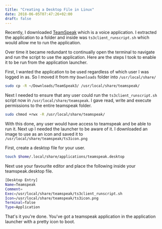 ```yaml
---
title: "Creating a Desktop File in Linux"
date: 2018-06-05T07:47:26+02:00
draft: false
---
```


Recently, I downloaded [TeamSpeak](https://www.teamspeak.com/) which is a voice application.
I extracted the application to a folder and inside was `ts3client_runscript.sh` which would allow me to run the application.

Over time it became redundant to continually open the terminal to navigate and run the script to use the application.
Here are the steps I took to enable it to be run from the application launcher.

First, I wanted the application to be used regardless of which user I was logged in as. So I moved it from my `Downloads` folder into `/usr/local/share/`

``` bash
sudo cp -R ~/Downloads/TeamSpeak3/ /usr/local/share/teamspeak/
```

Next I needed to ensure that any user could run the `ts3client_runscript.sh` script now in `/usr/local/share/teamspeak`.
I gave read, write and execute permissions to the entire teamspeak folder.

``` bash
sudo chmod +rwx -R /usr/local/share/teamspeak/
```

With this done, any user would have access to teamspeak and be able to run it. Next up I needed the launcher to be aware of it.
I downloaded an image to use as an icon and saved it to `/usr/local/share/teamspeak/ts3icon.png`

First, create a desktop file for your user.
``` bash
touch $home/.local/share/applications/teamspeak.desktop
```

Next use your favourite editor and place the following inside your teamspeak.desktop file.
``` bash
[Desktop Entry]
Name=Teamspeak
Comment=
Exec=/usr/local/share/teamspeak/ts3client_runscript.sh
Icon=/usr/local/share/teamspeak/ts3icon.png
Terminal=false
Type=Application
```

That's it you're done. You've got a teamspeak application in the application launcher with a pretty icon to boot.
